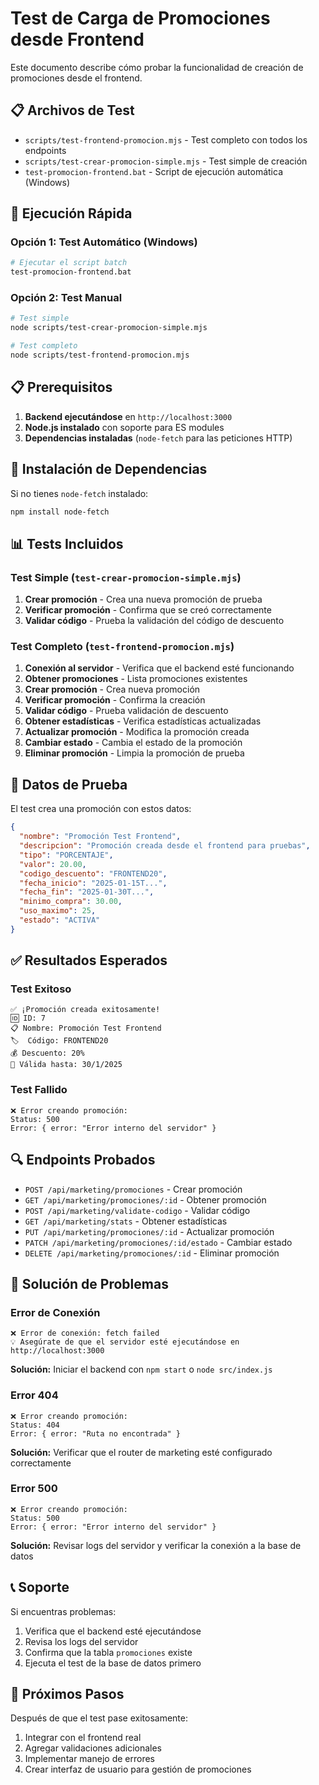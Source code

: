 # Test de Carga de Promociones desde Frontend

Este documento describe cómo probar la funcionalidad de creación de promociones desde el frontend.

## 📋 Archivos de Test

- `scripts/test-frontend-promocion.mjs` - Test completo con todos los endpoints
- `scripts/test-crear-promocion-simple.mjs` - Test simple de creación
- `test-promocion-frontend.bat` - Script de ejecución automática (Windows)

## 🚀 Ejecución Rápida

### Opción 1: Test Automático (Windows)
```bash
# Ejecutar el script batch
test-promocion-frontend.bat
```

### Opción 2: Test Manual
```bash
# Test simple
node scripts/test-crear-promocion-simple.mjs

# Test completo
node scripts/test-frontend-promocion.mjs
```

## 📋 Prerequisitos

1. **Backend ejecutándose** en `http://localhost:3000`
2. **Node.js instalado** con soporte para ES modules
3. **Dependencias instaladas** (`node-fetch` para las peticiones HTTP)

## 🔧 Instalación de Dependencias

Si no tienes `node-fetch` instalado:

```bash
npm install node-fetch
```

## 📊 Tests Incluidos

### Test Simple (`test-crear-promocion-simple.mjs`)

1. **Crear promoción** - Crea una nueva promoción de prueba
2. **Verificar promoción** - Confirma que se creó correctamente
3. **Validar código** - Prueba la validación del código de descuento

### Test Completo (`test-frontend-promocion.mjs`)

1. **Conexión al servidor** - Verifica que el backend esté funcionando
2. **Obtener promociones** - Lista promociones existentes
3. **Crear promoción** - Crea nueva promoción
4. **Verificar promoción** - Confirma la creación
5. **Validar código** - Prueba validación de descuento
6. **Obtener estadísticas** - Verifica estadísticas actualizadas
7. **Actualizar promoción** - Modifica la promoción creada
8. **Cambiar estado** - Cambia el estado de la promoción
9. **Eliminar promoción** - Limpia la promoción de prueba

## 📝 Datos de Prueba

El test crea una promoción con estos datos:

```json
{
  "nombre": "Promoción Test Frontend",
  "descripcion": "Promoción creada desde el frontend para pruebas",
  "tipo": "PORCENTAJE",
  "valor": 20.00,
  "codigo_descuento": "FRONTEND20",
  "fecha_inicio": "2025-01-15T...",
  "fecha_fin": "2025-01-30T...",
  "minimo_compra": 30.00,
  "uso_maximo": 25,
  "estado": "ACTIVA"
}
```

## ✅ Resultados Esperados

### Test Exitoso
```
✅ ¡Promoción creada exitosamente!
🆔 ID: 7
📋 Nombre: Promoción Test Frontend
🏷️  Código: FRONTEND20
💰 Descuento: 20%
📅 Válida hasta: 30/1/2025
```

### Test Fallido
```
❌ Error creando promoción:
Status: 500
Error: { error: "Error interno del servidor" }
```

## 🔍 Endpoints Probados

- `POST /api/marketing/promociones` - Crear promoción
- `GET /api/marketing/promociones/:id` - Obtener promoción
- `POST /api/marketing/validate-codigo` - Validar código
- `GET /api/marketing/stats` - Obtener estadísticas
- `PUT /api/marketing/promociones/:id` - Actualizar promoción
- `PATCH /api/marketing/promociones/:id/estado` - Cambiar estado
- `DELETE /api/marketing/promociones/:id` - Eliminar promoción

## 🐛 Solución de Problemas

### Error de Conexión
```
❌ Error de conexión: fetch failed
💡 Asegúrate de que el servidor esté ejecutándose en http://localhost:3000
```

**Solución:** Iniciar el backend con `npm start` o `node src/index.js`

### Error 404
```
❌ Error creando promoción:
Status: 404
Error: { error: "Ruta no encontrada" }
```

**Solución:** Verificar que el router de marketing esté configurado correctamente

### Error 500
```
❌ Error creando promoción:
Status: 500
Error: { error: "Error interno del servidor" }
```

**Solución:** Revisar logs del servidor y verificar la conexión a la base de datos

## 📞 Soporte

Si encuentras problemas:

1. Verifica que el backend esté ejecutándose
2. Revisa los logs del servidor
3. Confirma que la tabla `promociones` existe
4. Ejecuta el test de la base de datos primero

## 🎯 Próximos Pasos

Después de que el test pase exitosamente:

1. Integrar con el frontend real
2. Agregar validaciones adicionales
3. Implementar manejo de errores
4. Crear interfaz de usuario para gestión de promociones

